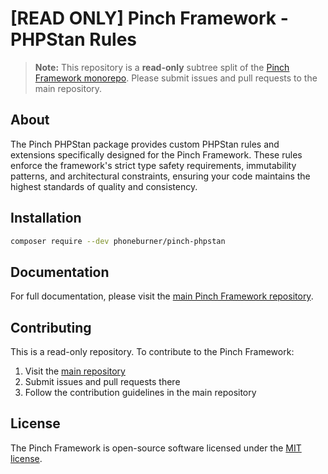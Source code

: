 # [READ ONLY] Pinch Framework - PHPStan Rules

> **Note:** This repository is a **read-only** subtree split of
> the [Pinch Framework monorepo](https://github.com/phoneburner/pinch). Please submit issues and pull requests to the main
> repository.

## About

The Pinch PHPStan package provides custom PHPStan rules and extensions specifically designed for the Pinch Framework.
These rules enforce the framework's strict type safety requirements, immutability patterns, and architectural
constraints, ensuring your code maintains the highest standards of quality and consistency.

## Installation

```bash
composer require --dev phoneburner/pinch-phpstan
```

## Documentation

For full documentation, please visit the [main Pinch Framework repository](https://github.com/phoneburner/pinch).

## Contributing

This is a read-only repository. To contribute to the Pinch Framework:

1. Visit the [main repository](https://github.com/phoneburner/pinch)
2. Submit issues and pull requests there
3. Follow the contribution guidelines in the main repository

## License

The Pinch Framework is open-source software licensed under
the [MIT license](https://github.com/phoneburner/pinch/blob/main/LICENSE).
